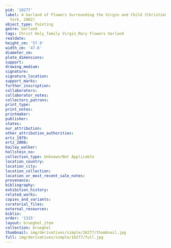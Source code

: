 ```yaml
---
pid: '18277'
label: A Garland of Flowers Surrounding the Virgin and Child (Christie&apos;s, New
  York, 2002)
object_type: Painting
genre: Garland
tags: Christ Holy_family Virgin_Mary Flowers Garland
realdate: 
height_cm: '57.9'
width_cm: '47.6'
diameter_cm: 
plate_dimensions: 
support: 
drawing_medium: 
signature: 
signature_location: 
support_marks: 
further_inscription: 
collaborators: 
collaborator_notes: 
collectors_patrons: 
print_type: 
print_notes: 
printmaker: 
publisher: 
states: 
our_attribution: 
other_attribution_authorities: 
ertz_1979: 
ertz_2008: 
bailey_walker: 
hollstein_no: 
collection_type: Unknown/Not Applicable
location_country: 
location_city: 
location_collection: 
location_or_most_recent_sale_notes: 
provenance: 
bibliography: 
exhibition_history: 
related_works: 
copies_and_variants: 
curatorial_files: 
external_resources: 
biblio: 
order: '1315'
layout: brueghel_item
collection: brueghel
thumbnail: img/derivatives/simple/18277/thumbnail.jpg
full: img/derivatives/simple/18277/full.jpg
---
```

